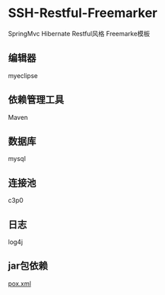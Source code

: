 # SSH-Restful-Freemarker
SpringMvc Hibernate Restful风格 Freemarke模板

## 编辑器
myeclipse

## 依赖管理工具
Maven

## 数据库
mysql

## 连接池
c3p0

## 日志
log4j

## jar包依赖
[pox.xml](https://github.com/woodyZY/SSH-Restful-Freemarker/blob/master/pom.xml)
